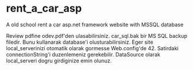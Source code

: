 # rent_a_car_asp
A old school rent a car asp.net framework website with MSSQL database

Review pdfine odev.pdf'den ulasabilirsiniz.
car_sql.bak bir MS SQL backup filedir. Bunu kullanarak database'i olusturabilirsiniz.
Eger site local_serverinizi otomatik olarak gormesse Web.config'de 42. Satirdaki connectionString'i duzenlemeniz gerekebilir. DataSource olarak local_serveri
dogru girdiginize emin olunuz.
